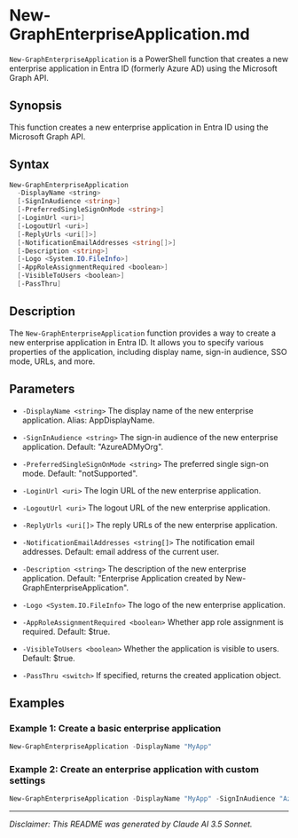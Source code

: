 # New-GraphEnterpriseApplication.md

`New-GraphEnterpriseApplication` is a PowerShell function that creates a new enterprise application in Entra ID (formerly Azure AD) using the Microsoft Graph API.

## Synopsis

This function creates a new enterprise application in Entra ID using the Microsoft Graph API.

## Syntax

```powershell
New-GraphEnterpriseApplication
  -DisplayName <string>
  [-SignInAudience <string>]
  [-PreferredSingleSignOnMode <string>]
  [-LoginUrl <uri>]
  [-LogoutUrl <uri>]
  [-ReplyUrls <uri[]>]
  [-NotificationEmailAddresses <string[]>]
  [-Description <string>]
  [-Logo <System.IO.FileInfo>]
  [-AppRoleAssignmentRequired <boolean>]
  [-VisibleToUsers <boolean>]
  [-PassThru]
```

## Description

The `New-GraphEnterpriseApplication` function provides a way to create a new enterprise application in Entra ID. It allows you to specify various properties of the application, including display name, sign-in audience, SSO mode, URLs, and more.

## Parameters

- `-DisplayName <string>`
  The display name of the new enterprise application. Alias: AppDisplayName.

- `-SignInAudience <string>`
  The sign-in audience of the new enterprise application. Default: "AzureADMyOrg".

- `-PreferredSingleSignOnMode <string>`
  The preferred single sign-on mode. Default: "notSupported".

- `-LoginUrl <uri>`
  The login URL of the new enterprise application.

- `-LogoutUrl <uri>`
  The logout URL of the new enterprise application.

- `-ReplyUrls <uri[]>`
  The reply URLs of the new enterprise application.

- `-NotificationEmailAddresses <string[]>`
  The notification email addresses. Default: email address of the current user.

- `-Description <string>`
  The description of the new enterprise application. Default: "Enterprise Application created by New-GraphEnterpriseApplication".

- `-Logo <System.IO.FileInfo>`
  The logo of the new enterprise application.

- `-AppRoleAssignmentRequired <boolean>`
  Whether app role assignment is required. Default: $true.

- `-VisibleToUsers <boolean>`
  Whether the application is visible to users. Default: $true.

- `-PassThru <switch>`
  If specified, returns the created application object.

## Examples

### Example 1: Create a basic enterprise application
```powershell
New-GraphEnterpriseApplication -DisplayName "MyApp"
```

### Example 2: Create an enterprise application with custom settings
```powershell
New-GraphEnterpriseApplication -DisplayName "MyApp" -SignInAudience "AzureADMyOrg" -PreferredSingleSignOnMode "saml" -LoginUrl "https://myapp.com/login" -LogoutUrl "https://myapp.com/logout" -ReplyUrls "https://myapp.com/reply" -PassThru
```

---

*Disclaimer: This README was generated by Claude AI 3.5 Sonnet.*
